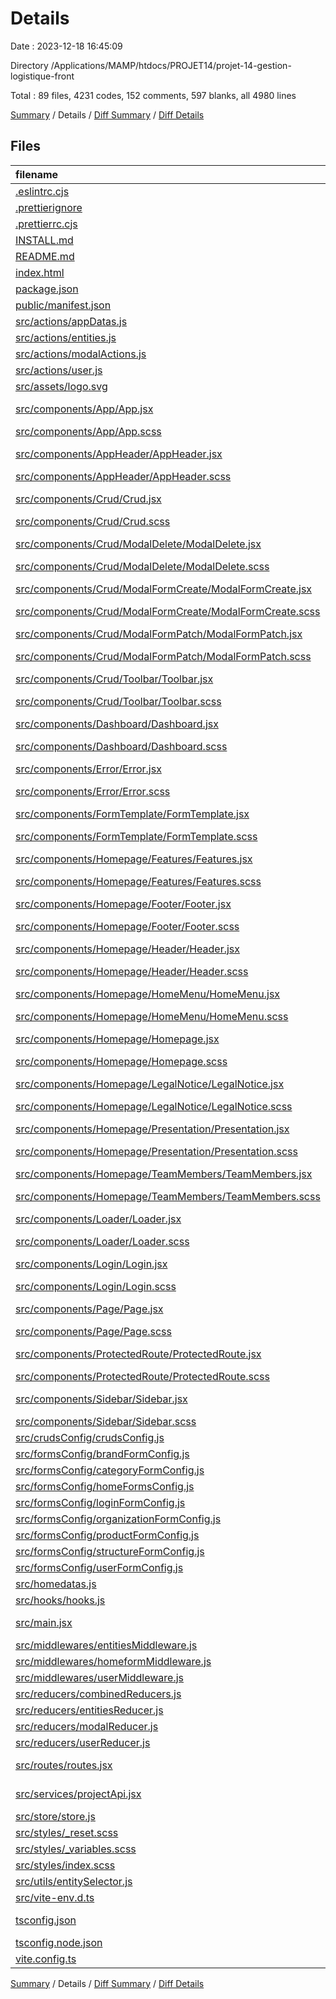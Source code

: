 # Details

Date : 2023-12-18 16:45:09

Directory /Applications/MAMP/htdocs/PROJET14/projet-14-gestion-logistique-front

Total : 89 files,  4231 codes, 152 comments, 597 blanks, all 4980 lines

[Summary](results.md) / Details / [Diff Summary](diff.md) / [Diff Details](diff-details.md)

## Files
| filename | language | code | comment | blank | total |
| :--- | :--- | ---: | ---: | ---: | ---: |
| [.eslintrc.cjs](/.eslintrc.cjs) | JavaScript | 53 | 1 | 1 | 55 |
| [.prettierignore](/.prettierignore) | Ignore | 27 | 3 | 6 | 36 |
| [.prettierrc.cjs](/.prettierrc.cjs) | JavaScript | 9 | 0 | 1 | 10 |
| [INSTALL.md](/INSTALL.md) | Markdown | 225 | 0 | 132 | 357 |
| [README.md](/README.md) | Markdown | 1 | 0 | 1 | 2 |
| [index.html](/index.html) | HTML | 24 | 0 | 1 | 25 |
| [package.json](/package.json) | JSON | 62 | 0 | 1 | 63 |
| [public/manifest.json](/public/manifest.json) | JSON | 25 | 0 | 0 | 25 |
| [src/actions/appDatas.js](/src/actions/appDatas.js) | JavaScript | 0 | 24 | 3 | 27 |
| [src/actions/entities.js](/src/actions/entities.js) | JavaScript | 60 | 1 | 12 | 73 |
| [src/actions/modalActions.js](/src/actions/modalActions.js) | JavaScript | 8 | 0 | 4 | 12 |
| [src/actions/user.js](/src/actions/user.js) | JavaScript | 9 | 0 | 3 | 12 |
| [src/assets/logo.svg](/src/assets/logo.svg) | XML | 4 | 0 | 1 | 5 |
| [src/components/App/App.jsx](/src/components/App/App.jsx) | JavaScript JSX | 28 | 0 | 6 | 34 |
| [src/components/App/App.scss](/src/components/App/App.scss) | SCSS | 2 | 1 | 1 | 4 |
| [src/components/AppHeader/AppHeader.jsx](/src/components/AppHeader/AppHeader.jsx) | JavaScript JSX | 18 | 0 | 3 | 21 |
| [src/components/AppHeader/AppHeader.scss](/src/components/AppHeader/AppHeader.scss) | SCSS | 17 | 0 | 3 | 20 |
| [src/components/Crud/Crud.jsx](/src/components/Crud/Crud.jsx) | JavaScript JSX | 264 | 8 | 25 | 297 |
| [src/components/Crud/Crud.scss](/src/components/Crud/Crud.scss) | SCSS | 12 | 0 | 4 | 16 |
| [src/components/Crud/ModalDelete/ModalDelete.jsx](/src/components/Crud/ModalDelete/ModalDelete.jsx) | JavaScript JSX | 82 | 2 | 7 | 91 |
| [src/components/Crud/ModalDelete/ModalDelete.scss](/src/components/Crud/ModalDelete/ModalDelete.scss) | SCSS | 57 | 1 | 9 | 67 |
| [src/components/Crud/ModalFormCreate/ModalFormCreate.jsx](/src/components/Crud/ModalFormCreate/ModalFormCreate.jsx) | JavaScript JSX | 101 | 9 | 9 | 119 |
| [src/components/Crud/ModalFormCreate/ModalFormCreate.scss](/src/components/Crud/ModalFormCreate/ModalFormCreate.scss) | SCSS | 67 | 0 | 7 | 74 |
| [src/components/Crud/ModalFormPatch/ModalFormPatch.jsx](/src/components/Crud/ModalFormPatch/ModalFormPatch.jsx) | JavaScript JSX | 112 | 11 | 10 | 133 |
| [src/components/Crud/ModalFormPatch/ModalFormPatch.scss](/src/components/Crud/ModalFormPatch/ModalFormPatch.scss) | SCSS | 67 | 0 | 7 | 74 |
| [src/components/Crud/Toolbar/Toolbar.jsx](/src/components/Crud/Toolbar/Toolbar.jsx) | JavaScript JSX | 34 | 0 | 6 | 40 |
| [src/components/Crud/Toolbar/Toolbar.scss](/src/components/Crud/Toolbar/Toolbar.scss) | SCSS | 3 | 1 | 2 | 6 |
| [src/components/Dashboard/Dashboard.jsx](/src/components/Dashboard/Dashboard.jsx) | JavaScript JSX | 12 | 0 | 3 | 15 |
| [src/components/Dashboard/Dashboard.scss](/src/components/Dashboard/Dashboard.scss) | SCSS | 17 | 1 | 4 | 22 |
| [src/components/Error/Error.jsx](/src/components/Error/Error.jsx) | JavaScript JSX | 16 | 0 | 3 | 19 |
| [src/components/Error/Error.scss](/src/components/Error/Error.scss) | SCSS | 28 | 0 | 3 | 31 |
| [src/components/FormTemplate/FormTemplate.jsx](/src/components/FormTemplate/FormTemplate.jsx) | JavaScript JSX | 135 | 12 | 9 | 156 |
| [src/components/FormTemplate/FormTemplate.scss](/src/components/FormTemplate/FormTemplate.scss) | SCSS | 96 | 0 | 14 | 110 |
| [src/components/Homepage/Features/Features.jsx](/src/components/Homepage/Features/Features.jsx) | JavaScript JSX | 32 | 0 | 4 | 36 |
| [src/components/Homepage/Features/Features.scss](/src/components/Homepage/Features/Features.scss) | SCSS | 41 | 0 | 7 | 48 |
| [src/components/Homepage/Footer/Footer.jsx](/src/components/Homepage/Footer/Footer.jsx) | JavaScript JSX | 19 | 0 | 3 | 22 |
| [src/components/Homepage/Footer/Footer.scss](/src/components/Homepage/Footer/Footer.scss) | SCSS | 10 | 0 | 3 | 13 |
| [src/components/Homepage/Header/Header.jsx](/src/components/Homepage/Header/Header.jsx) | JavaScript JSX | 28 | 0 | 3 | 31 |
| [src/components/Homepage/Header/Header.scss](/src/components/Homepage/Header/Header.scss) | SCSS | 33 | 0 | 5 | 38 |
| [src/components/Homepage/HomeMenu/HomeMenu.jsx](/src/components/Homepage/HomeMenu/HomeMenu.jsx) | JavaScript JSX | 92 | 0 | 13 | 105 |
| [src/components/Homepage/HomeMenu/HomeMenu.scss](/src/components/Homepage/HomeMenu/HomeMenu.scss) | SCSS | 52 | 0 | 8 | 60 |
| [src/components/Homepage/Homepage.jsx](/src/components/Homepage/Homepage.jsx) | JavaScript JSX | 103 | 11 | 19 | 133 |
| [src/components/Homepage/Homepage.scss](/src/components/Homepage/Homepage.scss) | SCSS | 78 | 0 | 15 | 93 |
| [src/components/Homepage/LegalNotice/LegalNotice.jsx](/src/components/Homepage/LegalNotice/LegalNotice.jsx) | JavaScript JSX | 79 | 0 | 3 | 82 |
| [src/components/Homepage/LegalNotice/LegalNotice.scss](/src/components/Homepage/LegalNotice/LegalNotice.scss) | SCSS | 66 | 0 | 7 | 73 |
| [src/components/Homepage/Presentation/Presentation.jsx](/src/components/Homepage/Presentation/Presentation.jsx) | JavaScript JSX | 29 | 1 | 3 | 33 |
| [src/components/Homepage/Presentation/Presentation.scss](/src/components/Homepage/Presentation/Presentation.scss) | SCSS | 49 | 0 | 8 | 57 |
| [src/components/Homepage/TeamMembers/TeamMembers.jsx](/src/components/Homepage/TeamMembers/TeamMembers.jsx) | JavaScript JSX | 26 | 0 | 3 | 29 |
| [src/components/Homepage/TeamMembers/TeamMembers.scss](/src/components/Homepage/TeamMembers/TeamMembers.scss) | SCSS | 57 | 0 | 9 | 66 |
| [src/components/Loader/Loader.jsx](/src/components/Loader/Loader.jsx) | JavaScript JSX | 7 | 0 | 3 | 10 |
| [src/components/Loader/Loader.scss](/src/components/Loader/Loader.scss) | SCSS | 3 | 1 | 2 | 6 |
| [src/components/Login/Login.jsx](/src/components/Login/Login.jsx) | JavaScript JSX | 59 | 1 | 10 | 70 |
| [src/components/Login/Login.scss](/src/components/Login/Login.scss) | SCSS | 34 | 0 | 5 | 39 |
| [src/components/Page/Page.jsx](/src/components/Page/Page.jsx) | JavaScript JSX | 48 | 1 | 11 | 60 |
| [src/components/Page/Page.scss](/src/components/Page/Page.scss) | SCSS | 32 | 0 | 4 | 36 |
| [src/components/ProtectedRoute/ProtectedRoute.jsx](/src/components/ProtectedRoute/ProtectedRoute.jsx) | JavaScript JSX | 0 | 0 | 1 | 1 |
| [src/components/ProtectedRoute/ProtectedRoute.scss](/src/components/ProtectedRoute/ProtectedRoute.scss) | SCSS | 3 | 1 | 2 | 6 |
| [src/components/Sidebar/Sidebar.jsx](/src/components/Sidebar/Sidebar.jsx) | JavaScript JSX | 79 | 3 | 8 | 90 |
| [src/components/Sidebar/Sidebar.scss](/src/components/Sidebar/Sidebar.scss) | SCSS | 98 | 0 | 15 | 113 |
| [src/crudsConfig/crudsConfig.js](/src/crudsConfig/crudsConfig.js) | JavaScript | 119 | 8 | 9 | 136 |
| [src/formsConfig/brandFormConfig.js](/src/formsConfig/brandFormConfig.js) | JavaScript | 22 | 0 | 3 | 25 |
| [src/formsConfig/categoryFormConfig.js](/src/formsConfig/categoryFormConfig.js) | JavaScript | 22 | 0 | 3 | 25 |
| [src/formsConfig/homeFormsConfig.js](/src/formsConfig/homeFormsConfig.js) | JavaScript | 125 | 6 | 4 | 135 |
| [src/formsConfig/loginFormConfig.js](/src/formsConfig/loginFormConfig.js) | JavaScript | 22 | 0 | 3 | 25 |
| [src/formsConfig/organizationFormConfig.js](/src/formsConfig/organizationFormConfig.js) | JavaScript | 79 | 0 | 3 | 82 |
| [src/formsConfig/productFormConfig.js](/src/formsConfig/productFormConfig.js) | JavaScript | 92 | 18 | 3 | 113 |
| [src/formsConfig/structureFormConfig.js](/src/formsConfig/structureFormConfig.js) | JavaScript | 40 | 1 | 3 | 44 |
| [src/formsConfig/userFormConfig.js](/src/formsConfig/userFormConfig.js) | JavaScript | 71 | 0 | 4 | 75 |
| [src/homedatas.js](/src/homedatas.js) | JavaScript | 39 | 3 | 4 | 46 |
| [src/hooks/hooks.js](/src/hooks/hooks.js) | JavaScript | 0 | 0 | 2 | 2 |
| [src/main.jsx](/src/main.jsx) | JavaScript JSX | 14 | 0 | 4 | 18 |
| [src/middlewares/entitiesMiddleware.js](/src/middlewares/entitiesMiddleware.js) | JavaScript | 124 | 0 | 6 | 130 |
| [src/middlewares/homeformMiddleware.js](/src/middlewares/homeformMiddleware.js) | JavaScript | 8 | 0 | 3 | 11 |
| [src/middlewares/userMiddleware.js](/src/middlewares/userMiddleware.js) | JavaScript | 8 | 0 | 3 | 11 |
| [src/reducers/combinedReducers.js](/src/reducers/combinedReducers.js) | JavaScript | 10 | 0 | 4 | 14 |
| [src/reducers/entitiesReducer.js](/src/reducers/entitiesReducer.js) | JavaScript | 71 | 0 | 5 | 76 |
| [src/reducers/modalReducer.js](/src/reducers/modalReducer.js) | JavaScript | 19 | 0 | 6 | 25 |
| [src/reducers/userReducer.js](/src/reducers/userReducer.js) | JavaScript | 22 | 1 | 4 | 27 |
| [src/routes/routes.jsx](/src/routes/routes.jsx) | JavaScript JSX | 68 | 1 | 3 | 72 |
| [src/services/projectApi.jsx](/src/services/projectApi.jsx) | JavaScript JSX | 168 | 7 | 9 | 184 |
| [src/store/store.js](/src/store/store.js) | JavaScript | 27 | 6 | 8 | 41 |
| [src/styles/_reset.scss](/src/styles/_reset.scss) | SCSS | 147 | 3 | 10 | 160 |
| [src/styles/_variables.scss](/src/styles/_variables.scss) | SCSS | 18 | 2 | 7 | 27 |
| [src/styles/index.scss](/src/styles/index.scss) | SCSS | 6 | 0 | 2 | 8 |
| [src/utils/entitySelector.js](/src/utils/entitySelector.js) | JavaScript | 19 | 0 | 2 | 21 |
| [src/vite-env.d.ts](/src/vite-env.d.ts) | TypeScript | 0 | 1 | 1 | 2 |
| [tsconfig.json](/tsconfig.json) | JSON with Comments | 25 | 0 | 1 | 26 |
| [tsconfig.node.json](/tsconfig.node.json) | JSON | 9 | 0 | 1 | 10 |
| [vite.config.ts](/vite.config.ts) | TypeScript | 5 | 1 | 2 | 8 |

[Summary](results.md) / Details / [Diff Summary](diff.md) / [Diff Details](diff-details.md)
